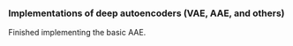 
### Implementations of deep autoencoders (VAE, AAE, and others)

Finished implementing the basic AAE. 
